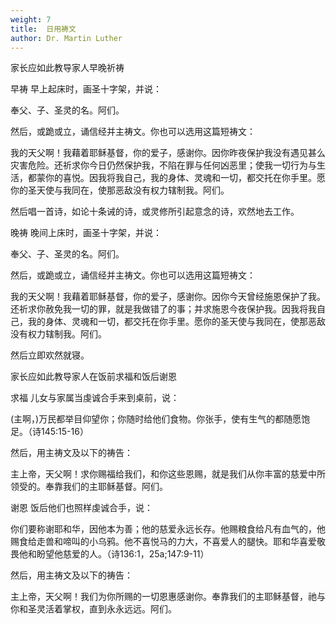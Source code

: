 ```yaml
---
weight: 7
title:  日用祷文
author: Dr. Martin Luther
---
```


家长应如此教导家人早晚祈祷

早祷
早上起床时，画圣十字架，并说：

奉父、子、圣灵的名。阿们。

然后，或跪或立，诵信经并主祷文。你也可以选用这篇短祷文：

我的天父啊！我藉着耶稣基督，你的爱子，感谢你。因你昨夜保护我没有遇见甚么灾害危险。还祈求你今日仍然保护我，不陷在罪与任何凶恶里；使我一切行为与生活，都蒙你的喜悦。因我将我自己，我的身体、灵魂和一切，都交托在你手里。愿你的圣天使与我同在，使那恶敌没有权力辖制我。阿们。

然后唱一首诗，如论十条诫的诗，或灵修所引起意念的诗，欢然地去工作。

晚祷
晚间上床时，画圣十字架，并说：

奉父、子、圣灵的名。阿们。

然后，或跪或立，诵信经并主祷文。你也可以选用这篇短祷文：

我的天父啊！我藉着耶稣基督，你的爱子，感谢你。因你今天曾经施恩保护了我。还祈求你赦免我一切的罪，就是我做错了的事；并求施恩今夜保护我。因我将我自己，我的身体、灵魂和一切，都交托在你手里。愿你的圣天使与我同在，使那恶敌没有权力辖制我。阿们。

然后立即欢然就寝。

家长应如此教导家人在饭前求福和饭后谢恩

求福
儿女与家属当虔诚合手来到桌前，说：

(主啊，)万民都举目仰望你；你随时给他们食物。你张手，使有生气的都随愿饱足。（诗145:15-16）

然后，用主祷文及以下的祷告：

主上帝，天父啊！求你赐福给我们，和你这些恩赐，就是我们从你丰富的慈爱中所领受的。奉靠我们的主耶稣基督。阿们。

谢恩
饭后他们也照样虔诚合手，说：

你们要称谢耶和华，因他本为善；他的慈爱永远长存。他赐粮食给凡有血气的，他赐食给走兽和啼叫的小乌鸦。他不喜悦马的力大，不喜爱人的腿快。耶和华喜爱敬畏他和盼望他慈爱的人。（诗136:1，25a;147:9-11）

然后，用主祷文及以下的祷告：

主上帝，天父啊！我们为你所赐的一切恩惠感谢你。奉靠我们的主耶稣基督，祂与你和圣灵活着掌权，直到永永远远。阿们。
